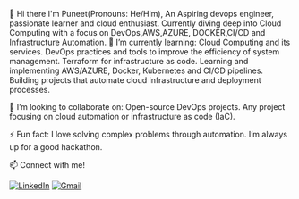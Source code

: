 👋  Hi there
    I'm Puneet(Pronouns: He/Him), An Aspiring devops engineer, passionate learner and cloud enthusiast.
    Currently diving deep into Cloud Computing with a focus on
    DevOps,AWS,AZURE, DOCKER,CI/CD and Infrastructure Automation.
🌱 I’m currently learning: Cloud Computing and its services.
    DevOps practices and tools to improve the efficiency of system management.
    Terraform for infrastructure as code.
    Learning and implementing AWS/AZURE, Docker, Kubernetes and CI/CD pipelines.
    Building projects that automate cloud infrastructure and deployment processes.

👯 I’m looking to collaborate on: Open-source DevOps projects.
    Any project focusing on cloud automation or infrastructure as code (IaC).

⚡ Fun fact: I love solving complex problems through automation.
    I’m always up for a good hackathon.


📫  Connect with me!

[![LinkedIn](https://img.icons8.com/color/50/000000/linkedin.png)](https://www.linkedin.com/in/jhinganpuneet)
[![Gmail](https://img.icons8.com/color/50/000000/gmail.png)](mailto:puneetjhingan13@gmail.com)

